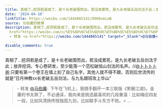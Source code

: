 ```yaml
---
title: 真相了…挖洞若是成了，是十长老破围而出，若没成累死，是九长老破五岳剑法于此；放弃挖洞，专心卷研发，至少能落一个范松破恒山剑法的名声。//@卜卜卜卜爸:只要...
date: '2024-04-10'
linkTitle: https://weibo.com/1444865141/O960vmiaB
source: 马伯庸的微博
description: 真相了…挖洞若是成了，是十长老破围而出，若没成累死，是九长老破五岳剑法于此；放弃挖洞，专心卷研发，至少能落一个范松破恒山剑法的名声。//<a
  href="https://weibo.com/n/%E5%8D%9C%E5%8D%9C%E5%8D%9C%E5%8D%9C%E7%88%B8">@卜卜卜卜爸</a>:只要有第一个卷王在墙上刻了自己名字，其他人就不得不跟，否则后世流传的就是“日月神教xx长老破五岳剑法，与九名跟班攻上华山”<br><blockquote>
  - 转发 <a href="https://weibo.com/1444865141" target="_blank">@马伯庸</a>: 下午在飞机上，我随手翻开一本三联版《笑傲江湖》。金庸的书太熟了，不必通读，我向来是挑选最喜欢的几段重温：比如梅庄四友一段，比如风清扬传授独孤九剑，比如联手斗东方不败。<
  ...
disable_comments: true
---
```

真相了…挖洞若是成了，是十长老破围而出，若没成累死，是九长老破五岳剑法于此；放弃挖洞，专心卷研发，至少能落一个范松破恒山剑法的名声。//<a href="https://weibo.com/n/%E5%8D%9C%E5%8D%9C%E5%8D%9C%E5%8D%9C%E7%88%B8">@卜卜卜卜爸</a>:只要有第一个卷王在墙上刻了自己名字，其他人就不得不跟，否则后世流传的就是“日月神教xx长老破五岳剑法，与九名跟班攻上华山”<br><blockquote> - 转发 <a href="https://weibo.com/1444865141" target="_blank">@马伯庸</a>: 下午在飞机上，我随手翻开一本三联版《笑傲江湖》。金庸的书太熟了，不必通读，我向来是挑选最喜欢的几段重温：比如梅庄四友一段，比如风清扬传授独孤九剑，比如联手斗东方不败。< ...